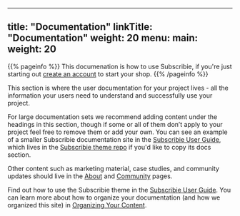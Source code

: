 
---
title: "Documentation"
linkTitle: "Documentation"
weight: 20
menu:
  main:
    weight: 20
---

{{% pageinfo %}}
This documenation is how to use Subscribie, if you're just starting out [create an account](https://subscribie.co.uk/) to start your shop.
{{% /pageinfo %}}


This section is where the user documentation for your project lives - all the information your users need to understand and successfully use your project. 

For large documentation sets we recommend adding content under the headings in this section, though if some or all of them don’t apply to your project feel free to remove them or add your own. You can see an example of a smaller Subscribie documentation site in the [Subscribie User Guide](https://Subscribie.dev/docs/), which lives in the [Subscribie theme repo](https://github.com/google/Subscribie/tree/master/userguide) if you'd like to copy its docs section. 

Other content such as marketing material, case studies, and community updates should live in the [About](/about/) and [Community](/community/) pages.

Find out how to use the Subscribie theme in the [Subscribie User Guide](https://Subscribie.dev/docs/). You can learn more about how to organize your documentation (and how we organized this site) in [Organizing Your Content](https://Subscribie.dev/docs/best-practices/organizing-content/).


